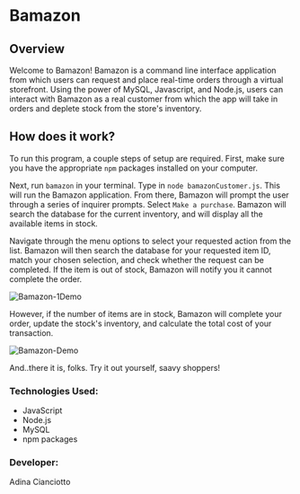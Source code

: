 # Bamazon

## Overview 
Welcome to Bamazon! Bamazon is a command line interface application from which users can request and place real-time orders through a virtual storefront. Using the power of MySQL, Javascript, and Node.js, users can interact with Bamazon as a real customer from which the app will take in orders and deplete stock from the store's inventory.

## How does it work?
To run this program, a couple steps of setup are required. First, make sure you have the appropriate `npm` packages installed on your computer.

Next, run  `bamazon` in your terminal. Type in `node bamazonCustomer.js`. This will run the Bamazon application. From there, Bamazon will prompt the user through a series of inquirer prompts. Select `Make a purchase`. Bamazon will search the database for the current inventory, and will display all the available items in stock. 

Navigate through the menu options to select your requested action from the list. Bamazon will then search the database for your requested item ID, match your chosen selection, and check whether the request can be completed. If the item is out of stock, Bamazon will notify you it cannot complete the order. 

![Bamazon-1Demo](https://media.giphy.com/media/lRdhbAMTVuqSmcYLT4/giphy.gif)

However, if the number of items are in stock, Bamazon will complete your order, update the stock's inventory, and calculate the total cost of your transaction. 

![Bamazon-Demo](https://media.giphy.com/media/W55dMVu6qUidXWk1zg/giphy.gif)

And..there it is, folks. Try it out yourself, saavy shoppers!

### Technologies Used:
* JavaScript
* Node.js
* MySQL
* npm packages

### Developer:
Adina Cianciotto
